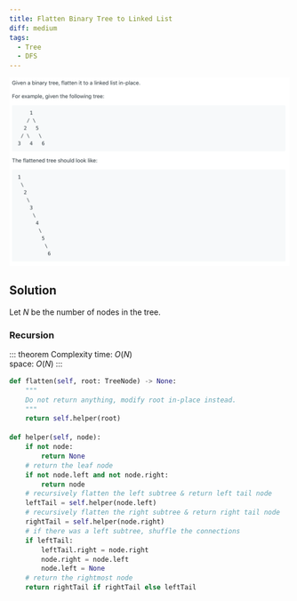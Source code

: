 ```yaml
---
title: Flatten Binary Tree to Linked List
diff: medium
tags:
  - Tree
  - DFS
---
```


<img class="medium-zoom" src="/algo/flatten-binary-tree-to-linked-list.png" alt="https://leetcode.com/problems/flatten-binary-tree-to-linked-list">

## Solution

Let $N$ be the number of nodes in the tree.

### Recursion

::: theorem Complexity
time: $O(N)$  
space: $O(N)$
:::

```py
def flatten(self, root: TreeNode) -> None:
    """
    Do not return anything, modify root in-place instead.
    """
    return self.helper(root)

def helper(self, node):
    if not node:
        return None
    # return the leaf node
    if not node.left and not node.right:
        return node
    # recursively flatten the left subtree & return left tail node
    leftTail = self.helper(node.left)
    # recursively flatten the right subtree & return right tail node
    rightTail = self.helper(node.right)
    # if there was a left subtree, shuffle the connections
    if leftTail:
        leftTail.right = node.right
        node.right = node.left
        node.left = None
    # return the rightmost node
    return rightTail if rightTail else leftTail
```

<!-- ### Iterative Solution using Stack (REDO) -->

